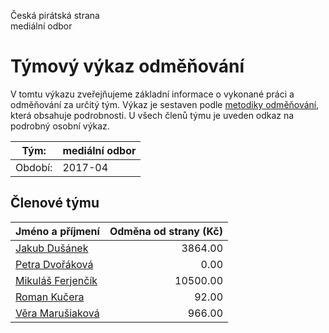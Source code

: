 Česká pirátská strana  
mediální odbor

Týmový výkaz odměňování
===========================

V tomtu výkazu zveřejňujeme základní informace o vykonané práci a odměňování
za určitý tým. Výkaz je sestaven podle [metodiky odměňování][metodika],
která obsahuje podrobnosti. U všech členů týmu je uveden odkaz na podrobný osobní výkaz.

Tým:                     | mediální odbor
-----------------------  | --------------------
Období:                  | 2017-04

Členové týmu
--------------

| Jméno a příjmení                        |   Odměna od strany (Kč) |
|:----------------------------------------|------------------------:|
| [Jakub Dušánek](jakub-dusanek/)         |                 3864.00 |
| [Petra Dvořáková](petra-dvorakova/)     |                    0.00 |
| [Mikuláš Ferjenčík](mikulas-ferjencik/) |                10500.00 |
| [Roman Kučera](roman-kucera/)           |                   92.00 |
| [Věra Marušiaková](vera-marusiakova/)   |                  966.00 |


[metodika]: https://redmine.pirati.cz/projects/po/wiki/Odmenovani
